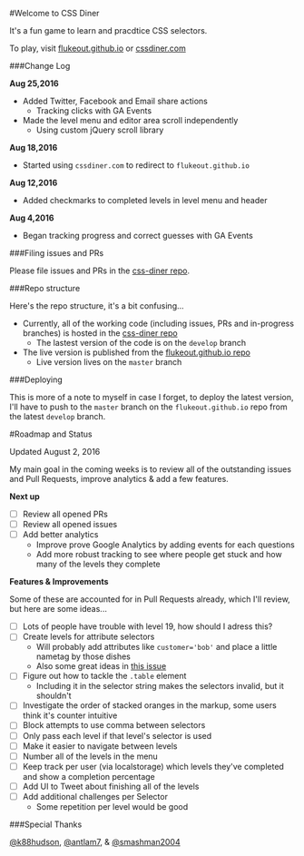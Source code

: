 #Welcome to CSS Diner

It's a fun game to learn and pracdtice CSS selectors.

To play, visit [flukeout.github.io](http://flukeout.github.io/) or [cssdiner.com](http://cssdiner.com/)

###Change Log

**Aug 25,2016**
* Added Twitter, Facebook and Email share actions
  * Tracking clicks with GA Events
* Made the level menu and editor area scroll independently
  * Using custom jQuery scroll library

**Aug 18,2016**
* Started using ``cssdiner.com`` to redirect to ``flukeout.github.io``

**Aug 12,2016**
* Added checkmarks to completed levels in level menu and header

**Aug 4,2016**
* Began tracking progress and correct guesses with GA Events


###Filing issues and PRs

Please file issues and PRs in the [css-diner repo](https://github.com/flukeout/css-diner/).

###Repo structure

Here's the repo structure, it's a bit confusing...

* Currently, all of the working code (including issues, PRs and in-progress branches) is hosted in the [css-diner repo](https://github.com/flukeout/css-diner/)
  * The lastest version of the code is on the ``develop`` branch
* The live version is published from the [flukeout.github.io repo](https://github.com/flukeout/flukeout.github.io/issues)
  * Live version lives on the ``master`` branch

###Deploying

This is more of a note to myself in case I forget, to deploy the latest version, I'll have to push to the ``master`` branch on the ``flukeout.github.io`` repo from the latest ``develop`` branch.

#Roadmap and Status

Updated August 2, 2016

My main goal in the coming weeks is to review all of the outstanding issues and Pull Requests, improve analytics & add a few features.

**Next up**

* [ ] Review all opened PRs
* [ ] Review all opened issues
* [ ] Add better analytics
  * Improve prove Google Analytics by adding events for each questions
  * Add more robust tracking to see where people get stuck and how many of the levels they complete

**Features & Improvements**

Some of these are accounted for in Pull Requests already, which I'll review, but here are some ideas...

* [ ] Lots of people have trouble with level 19, how should I adress this?
* [ ] Create levels for attribute selectors
  * Will probably add attributes like ``customer='bob'`` and place a little nametag by those dishes
  * Also some great ideas in [this issue](https://github.com/flukeout/css-diner/issues/91)
* [ ] Figure out how to tackle the ``.table`` element
  * Including it in the selector string makes the selectors invalid, but it shouldn't
* [ ] Investigate the order of stacked oranges in the markup, some users think it's counter intuitive
* [ ] Block attempts to use comma between selectors
* [ ] Only pass each level if that level's selector is used
* [ ] Make it easier to navigate between levels
* [ ] Number all of the levels in the menu
* [ ] Keep track per user (via localstorage) which levels they've completed and show a completion percentage
* [ ] Add UI to Tweet about finishing all of the levels
* [ ] Add additional challenges per Selector
  * Some repetition per level would be good

###Special Thanks

[@k88hudson](https://twitter.com/k88hudson), [@antlam7](http://www.twitter.com/antlam7), & [@smashman2004](https://twitter.com/smashman2004)
